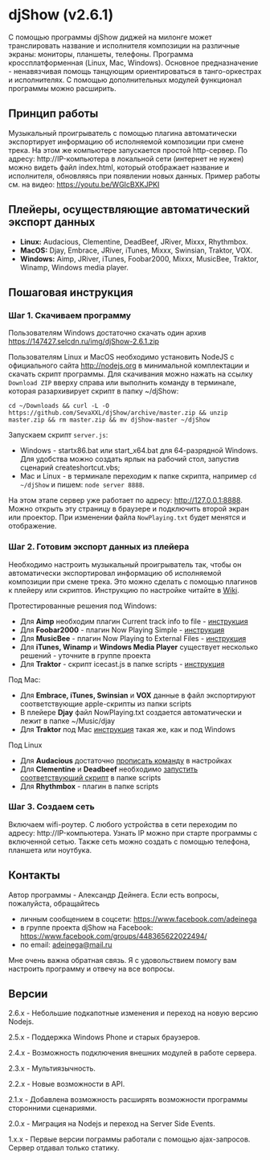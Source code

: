 # djShow (v2.6.1)

С помощью программы djShow диджей на милонге может транслировать название и исполнителя композиции на различные экраны: мониторы, планшеты, телефоны. Программа кроссплатформенная (Linux, Mac, Windows). Основное предназначение - ненавязчивая помощь танцующим ориентироваться в танго-оркестрах и исполнителях. С помощью дополнительных модулей функционал программы можно расширить.


## Принцип работы

Музыкальный проигрыватель с помощью плагина автоматически экспортирует информацию об исполняемой композиции при смене трека. На этом же компьютере запускается простой http-сервер. По адресу: http://IP-компьютера в локальной сети (интернет не нужен) можно видеть файл index.html, который отображает название и исполнителя, обновляясь при появлении новых данных. Пример работы см. на видео: https://youtu.be/WGIcBXKJPKI


## Плейеры, осуществляющие автоматический экспорт данных

- **Linux:** Audacious, Clementine, DeadBeef, JRiver, Mixxx, Rhythmbox.
- **MacOS:** Djay, Embrace, JRiver, iTunes, Mixxx, Swinsian, Traktor, VOX.
- **Windows:** Aimp, JRiver, iTunes, Foobar2000, Mixxx, MusicBee, Traktor, Winamp, Windows media player.


## Пошаговая инструкция

### Шаг 1. Скачиваем программу

Пользователям Windows достаточно скачать один архив https://147427.selcdn.ru/img/djShow-2.6.1.zip

Пользователям Linux и MacOS необходимо установить NodeJS с официального сайта http://nodejs.org в минимальной комплектации и скачать скрипт программы. Для скачивания можно нажать на ссылку `Download ZIP` вверху справа или выполнить команду в терминале, которая разархивирует скрипт в папку ~/djShow:

`cd ~/Downloads && curl -L -O https://github.com/SevaXXL/djShow/archive/master.zip && unzip master.zip && rm master.zip && mv djShow-master ~/djShow`

Запускаем скрипт `server.js`:
- Windows - startx86.bat или start_x64.bat для 64-разрядной Windows. Для удобства можно создать ярлык на рабочий стол, запустив сценарий createshortcut.vbs;
- Mac и Linux - в терминале переходим к папке скрипта, например `cd ~/djShow` и пишем: `node server 8888`.

На этом этапе сервер уже работает по адресу: http://127.0.0.1:8888. Можно открыть эту страницу в браузере и подключить второй экран или проектор. При изменении файла `NowPlaying.txt` будет менятся и отображение.


### Шаг 2. Готовим экспорт данных из плейера

Необходимо настроить музыкальный проигрыватель так, чтобы он автоматически экспортировал информацию об исполняемой композиции при смене трека. Это можно сделать с помощью плагинов к плейеру или скриптов. Инструкцию по настройке читайте в [Wiki](https://github.com/SevaXXL/djShow/wiki).

Протестированные решения под Windows:
- Для **Aimp** необходим плагин Current track info to file - [инструкция](https://github.com/SevaXXL/djShow/wiki/Export-from-Aimp)
- Для **Foobar2000** - плагин Now Playing Simple - [инструкция](https://github.com/SevaXXL/djShow/wiki/Export-from-Foobar2000)
- Для **MusicBee** - плагин Now Playing to External Files - [инструкция](https://github.com/SevaXXL/djShow/wiki/Export-from-MusicBee)
- Для **iTunes, Winamp** и **Windows Media Player** существует несколько решений - уточните в группе проекта
- Для **Traktor** - скрипт icecast.js в папке scripts - [инструкция](https://github.com/SevaXXL/djShow/wiki/Export-from-Traktor)

Под Mac:
- Для **Embrace, iTunes, Swinsian** и **VOX** данные в файл экспортируют соответствующие apple-скрипты из папки scripts
- В плейере **Djay** файл NowPlaying.txt создается автоматически и лежит в папке ~/Music/djay
- Для **Traktor** под Mac [инструкция](https://github.com/SevaXXL/djShow/wiki/Export-from-Traktor) такая же, как и под Windows

Под Linux
- Для **Audacious** достаточно [прописать команду](https://github.com/SevaXXL/djShow/wiki/Export-from-Audacious) в настройках
- Для **Clementine** и **Deadbeef** необходимо [запустить соответствующий скрипт](https://github.com/SevaXXL/djShow/wiki/Child-process) в папке scripts
- Для **Rhythmbox** - плагин в папке scripts


### Шаг 3. Создаем сеть

Включаем wifi-роутер. С любого устройства в сети переходим по адресу: http://IP-компьютера. Узнать IP можно при старте программы с включенной сетью. Также сеть можно создать с помощью телефона, планшета или ноутбука.


## Контакты

Автор программы - Александр Дейнега. Если есть вопросы, пожалуйста, обращайтесь
- личным сообщением в соцсети: https://www.facebook.com/adeinega
- в группе проекта djShow на Facebook: https://www.facebook.com/groups/448365622022494/
- по email: adeinega@mail.ru

Мне очень важна обратная связь. Я с удовольствием помогу вам настроить программу и отвечу на все вопросы.


## Версии

2.6.x - Небольшие подкапотные изменения и переход на новую версию Nodejs.

2.5.x - Поддержка Windows Phone и старых браузеров.

2.4.x - Возможность подключения внешних модулей в работе сервера.

2.3.x - Мультиязычность.

2.2.x - Новые возможности в API.

2.1.x - Добавлена возможность расширять возможности программы сторонними сценариями.

2.0.x - Миграция на Nodejs и переход на Server Side Events.

1.x.x - Первые версии пограммы работали с помощью ajax-запросов. Сервер отдавал только статику.